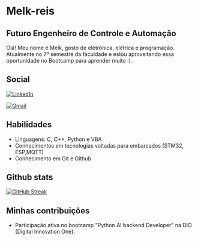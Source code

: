 # Melk-reis

## Futuro Engenheiro de Controle e Automação

Olá!
Meu nome é Melk, gosto de eletrônica, elétrica e programação. Atualmente no 7º semestre da faculdade e estou aproveitando essa oportunidade no Bootcamp para aprender muito :) .

## Social

[![LinkedIn](https://img.shields.io/badge/LinkedIn-000?style=for-the-badge&logo=linkedin&logoColor=0E76A8)](https://www.linkedin.com/in/melquisedeque-andre-reis-314a09181/)

[![Gmail](https://img.shields.io/badge/Gmail-D14836?style=for-the-badge&logo=gmail&logoColor=white)](meelkreis@gmail.com)

## Habilidades

- Linguagens: C, C++, Python e VBA
- Conhecimentos em tecnologias voltadas para embarcados (STM32, ESP,MQTT)
- Conhecimento em Git e Github


## Github stats

[![GitHub Streak](https://streak-stats.demolab.com?user=Melk-reis&theme=dark&hide_border=true&mode=weekly)](https://git.io/streak-stats)  


## Minhas contribuições

- Participação ativa no bootcamp "Python AI backend Developer" na DIO (Digital Innovation One).